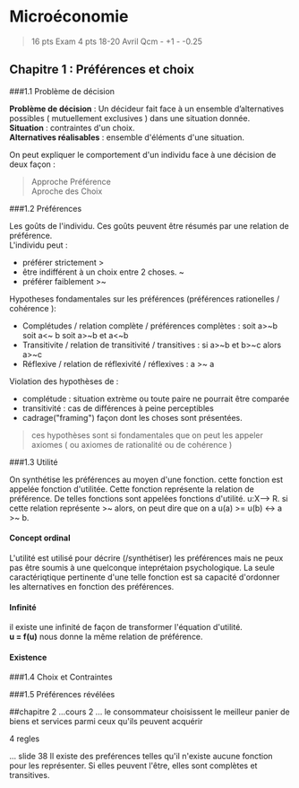 # Microéconomie

>16 pts Exam
>4  pts 18-20 Avril
>Qcm - +1 - -0.25

## Chapitre 1 : Préférences et choix

###1.1 Problème de décision

**Problème de décision** : Un décideur fait face à un ensemble d’alternatives possibles ( mutuellement exclusives ) dans une situation donnée.  
**Situation** : contraintes d'un choix.  
**Alternatives réalisables** : ensemble d'éléments d'une situation.  

On peut expliquer le comportement d'un individu face à une décision de deux façon : 	
> Approche Préférence       
> Aproche des Choix  

###1.2 Préférences

Les goûts de l'individu. Ces goûts peuvent être résumés par une relation de préférence.   
L'individu peut :  
- préférer strictement \>  
- être indifférent à un choix entre 2 choses. \~  
- préférer faiblement \>\~  

Hypotheses fondamentales sur les préférences (préférences rationelles / cohérence ):   
- Complétudes / relation complète / préférences complètes : soit a\>\~b soit a\<\~ b soit a\>\~b et a\<\~b     
- Transitivite / relation de transitivité / transitives : si a\>\~b et b\>\~c alors a>~c    
- Réflexive / relation de réflexivité / réflexives : a \>\~ a    

Violation des hypothèses de  :   
- complétude : situation extrème ou toute paire ne pourrait être comparée   
- transitivité : cas de différences à peine perceptibles    
- cadrage("framing") façon dont les choses sont présentées.   

> ces hypothèses sont si fondamentales que on peut les appeler axiomes ( ou axiomes de rationalité ou de cohérence )  

###1.3 Utilité

On synthétise les préférences au moyen d'une fonction. cette fonction est appelée fonction d'utilitée. Cette fonction représente la relation de préférence. De telles fonctions sont appelées fonctions d'utilité. u:X--\> R. si cette relation représente \>\~ alors, on peut dire que on a u(a) \>\= u(b) \<\-\> a \>\~ b.

#### Concept ordinal

L'utilité est utilisé pour décrire (/synthétiser) les préférences mais ne peux pas être soumis à une quelconque inteprétaion psychologique. La seule caractériqtique pertinente d'une telle fonction est sa capacité d'ordonner les alternatives en fonction des préférences.  

#### Infinité 

il existe une infinité de façon de transformer l'équation d'utilité.    
**u = f(u)** nous donne	la même	relation de préférence.	

#### Existence 

###1.4 Choix et Contraintes

###1.5 Préférences révélées

##chapitre 2 
...cours 2 ...
le consommateur choisissent le meilleur panier de biens et services parmi ceux qu'ils peuvent acquérir

4 regles

...
slide 38 
Il existe des preférences telles qu'il n'existe aucune fonction pour les représenter. Si elles peuvent l'être, elles sont complètes et transitives.





